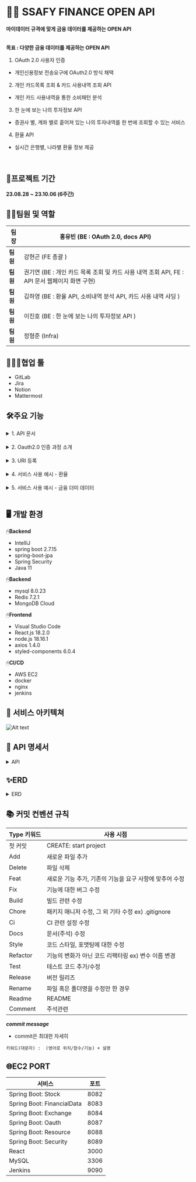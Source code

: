 # 👨‍💻 SSAFY FINANCE OPEN API
**마이데이터 규격에 맞게 금융 데이터를 제공하는 OPEN API**<br><br>

**목표 : 다양한 금융 데이터를 제공하는 OPEN API**

1. OAuth 2.0 사용자 인증

 - 개인신용정보 전송요구에 OAuth2.0 방식 채택 

2. 개인 카드목록 조회 & 카드 사용내역 조회 API

 - 개인 카드 사용내역을 통한 소비패턴 분석

3. 한 눈에 보는 나의 투자정보 API

 - 증권사 별, 계좌 별로 흩어져 있는 나의 투자내역를 한 번에 조회할 수 있는 서비스

4. 환율 API

 - 실시간 은행별, 나라별 환율 정보 제공

 <br>

## 📅프로젝트 기간

**23.08.28 ~ 23.10.06 (6주간)**

## 🧝‍♂️팀원 및 역할

| **팀장** | 홍유빈 (BE : OAuth 2.0, docs API)   |
|----------|---------------------|
| **팀원** | 강현곤 (FE 총괄 )             |
| **팀원** | 권기연 (BE : 개인 카드 목록 조회 및 카드 사용 내역 조회 API, FE : API 문서 웹페이지 화면 구현)  |
| **팀원** | 김하영 (BE : 환율 API, 소비내역 분석 API, 카드 사용 내역 샤딩 )  |
| **팀원** | 이진호 (BE : 한 눈에 보는 나의 투자정보 API )     |
| **팀원** | 정형준 (Infra) |

## 👨‍👩‍👧협업 툴

- GitLab
- Jira
- Notion
- Mattermost

## 🛠️주요 기능

<details>
<summary>1. API 문서</summary>

![SFOA_API문서](https://github.com/giyeonkwon013/gifupload/assets/122511574/76ba376a-d567-46fc-9384-b80d3bbce17c)
</details></br>

<details>
<summary>2. Oauth2.0 인증 과정 소개</summary>

![SFOA_OAUTH문서](https://github.com/giyeonkwon013/gifupload/assets/122511574/a10ab544-23dd-456c-abaa-efc4ec43ec5a)
</details></br>


<details>
<summary>3. URI 등록</summary>
![SFOA_URI등록](https://github.com/giyeonkwon013/gifupload/assets/122511574/d8515783-be3b-4a7f-a23a-2ad1962359d0)

</details></br>

<details>
<summary>4. 서비스 사용 예시 - 환율</summary>
![SFOA_사용예시_환율](https://github.com/giyeonkwon013/gifupload/assets/122511574/47c8cb26-b81f-4b10-9dd7-c2077d900aa7)
</details></br>

<details>
<summary>5. 서비스 사용 예시 - 금융 더미 데이터</summary>
![SFOA_사용예시_더미](https://github.com/giyeonkwon013/gifupload/assets/122511574/8663c1ad-2b6c-48ec-8256-d63b8c1b53f8)
</details></br>



## 🖥️ 개발 환경

🖱**Backend**

- IntelliJ
- spring boot 2.7.15
- spring-boot-jpa
- Spring Security
- Java 11

🖱**Backend**

- mysql 8.0.23
- Redis 7.2.1
- MongoDB Cloud

🖱**Frontend**

- Visual Studio Code
- React.js 18.2.0
- node.js 18.16.1
- axios 1.4.0
- styled-components 6.0.4

🖱**CI/CD**

- AWS EC2
- docker
- nginx
- jenkins

## 🔧 서비스 아키텍쳐

![Alt text](images/architecture.png)

## 📑 API 명세서

<details>
<summary>API</summary>
 
![Alt text](images/api/api_1.png)
![Alt text](images/api/api_2.png)
![Alt text](images/api/api_3.png)
</details>

## ✨ERD

<details>
<summary>ERD</summary>

![Alt text](images/erd/erd_total.png)
![Alt text](images/erd/erd_1.png)
![Alt text](images/erd/erd_2.png)
![Alt text](images/erd/erd_3.png)
![Alt text](images/erd/erd_4.png)
![Alt text](images/erd/erd_5.png)
![Alt text](images/erd/erd_6.png)
![Alt text](images/erd/erd_7.png)
![Alt text](images/erd/erd_8.png)
![Alt text](images/erd/erd_9.png)
![Alt text](images/erd/erd_10.png)
![Alt text](images/erd/erd_11.png)
![Alt text](images/erd/erd_12.png)
![Alt text](images/erd/erd_13.png)
![Alt text](images/erd/erd_14.png)
</details>

## 📚 커밋 컨벤션 규칙

| Type 키워드 | 사용 시점 |
| --- | --- |
| 첫 커밋 | CREATE: start project |
| Add | 새로운 파일 추가 |
| Delete | 파일 삭제 |
| Feat | 새로운 기능 추가, 기존의 기능을 요구 사항에 맞추어 수정 |
| Fix | 기능에 대한 버그 수정 |
| Build | 빌드 관련 수정 |
| Chore | 패키지 매니저 수정, 그 외 기타 수정 ex) .gitignore |
| Ci | CI 관련 설정 수정 |
| Docs | 문서(주석) 수정 |
| Style | 코드 스타일, 포맷팅에 대한 수정 |
| Refactor | 기능의 변화가 아닌 코드 리팩터링 ex) 변수 이름 변경 |
| Test | 테스트 코드 추가/수정 |
| Release | 버전 릴리즈 |
| Rename | 파일 혹은 폴더명을 수정만 한 경우 |
| Readme | README |
| Comment | 주석관련 |

 ***commit message***
  - commit은 최대한 자세히

`키워드(대문자) :  (영어로 위치/함수/기능) + 설명`

## 🌐EC2 PORT

| 서비스                 | 포트  |
|-----------------------|-------|
| Spring Boot: Stock    | 8082  |
| Spring Boot: FinancialData | 8083  |
| Spring Boot: Exchange | 8084  |
| Spring Boot: Oauth    | 8087  |
| Spring Boot: Resource | 8088  |
| Spring Boot: Security | 8089  |
| React                 | 3000  |
| MySQL                 | 3306  |
| Jenkins               | 9090  |

